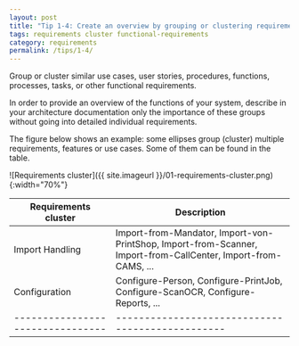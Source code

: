 ```yaml
---
layout: post
title: "Tip 1-4: Create an overview by grouping or clustering requirements!"
tags: requirements cluster functional-requirements
category: requirements
permalink: /tips/1-4/
---
```



Group or cluster similar use cases, user stories, procedures, functions,
processes, tasks, or other functional requirements.

In order to provide an overview of the functions of your system, describe in your
architecture documentation only the importance of these groups without going into
detailed individual requirements.

The figure below shows an example: some ellipses group (cluster) multiple
requirements, features or use cases. Some of them can be found in the table.

![Requirements cluster]({{ site.imageurl }}/01-requirements-cluster.png){:width="70%"}

|Requirements cluster                  |Description                                     |
|--------------------------------|------------------------------------------------|
| Import Handling                |Import-from-Mandator, Import-von-PrintShop, Import-from-Scanner, Import-from-CallCenter, Import-from-CAMS, ...  |
| Configuration                  |Configure-Person, Configure-PrintJob, Configure-ScanOCR, Configure-Reports, ... |
|--------------------------------|------------------------------------------------|
